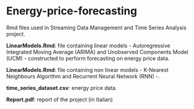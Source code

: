 # Energy-price-forecasting

Rmd files used in Streaming Data Management and Time Series Analysis project.

**LinearModels.Rmd**: file containing linear models - Autoregressive Integrated Moving Average (ARIMA) and Unobserved Components Model (UCM) - constructed to perform forecasting on energy price data. 

**LinearModels.Rmd**: file containing non linear models - K-Nearest Neighbours Algorithm and Recurrent Neural Network (RNN) -.

**time_series_dataset.csv**: energy price data.

**Report.pdf**: report of the project (in Italian)
